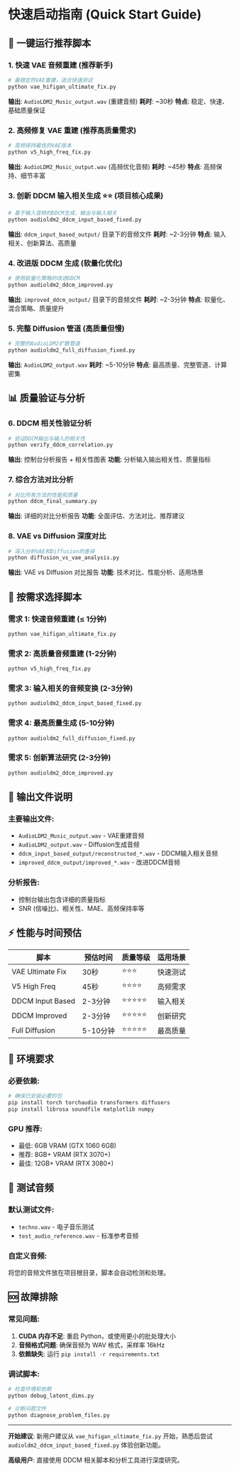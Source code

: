 # 快速启动指南 (Quick Start Guide)

## 🚀 一键运行推荐脚本

### 1. 快速 VAE 音频重建 (推荐新手)
```bash
# 最稳定的VAE重建，适合快速测试
python vae_hifigan_ultimate_fix.py
```
**输出**: `AudioLDM2_Music_output.wav` (重建音频)
**耗时**: ~30秒
**特点**: 稳定、快速、基础质量保证

### 2. 高频修复 VAE 重建 (推荐高质量需求)
```bash
# 高频保持最佳的VAE版本
python v5_high_freq_fix.py
```
**输出**: `AudioLDM2_Music_output.wav` (高频优化音频)
**耗时**: ~45秒
**特点**: 高频保持、细节丰富

### 3. 创新 DDCM 输入相关生成 ⭐⭐ (项目核心成果)
```bash
# 基于输入音频的DDCM生成，输出与输入相关
python audioldm2_ddcm_input_based_fixed.py
```
**输出**: `ddcm_input_based_output/` 目录下的音频文件
**耗时**: ~2-3分钟
**特点**: 输入相关、创新算法、高质量

### 4. 改进版 DDCM 生成 (软量化优化)
```bash
# 使用软量化策略的改进DDCM
python audioldm2_ddcm_improved.py
```
**输出**: `improved_ddcm_output/` 目录下的音频文件
**耗时**: ~2-3分钟
**特点**: 软量化、混合策略、质量提升

### 5. 完整 Diffusion 管道 (高质量但慢)
```bash
# 完整的AudioLDM2扩散管道
python audioldm2_full_diffusion_fixed.py
```
**输出**: `AudioLDM2_output.wav`
**耗时**: ~5-10分钟
**特点**: 最高质量、完整管道、计算密集

## 📊 质量验证与分析

### 6. DDCM 相关性验证分析
```bash
# 验证DDCM输出与输入的相关性
python verify_ddcm_correlation.py
```
**输出**: 控制台分析报告 + 相关性图表
**功能**: 分析输入输出相关性、质量指标

### 7. 综合方法对比分析
```bash
# 对比所有方法的性能和质量
python ddcm_final_summary.py
```
**输出**: 详细的对比分析报告
**功能**: 全面评估、方法对比、推荐建议

### 8. VAE vs Diffusion 深度对比
```bash
# 深入分析VAE和Diffusion的差异
python diffusion_vs_vae_analysis.py
```
**输出**: VAE vs Diffusion 对比报告
**功能**: 技术对比、性能分析、适用场景

## 🎯 按需求选择脚本

### 需求 1: 快速音频重建 (≤ 1分钟)
```bash
python vae_hifigan_ultimate_fix.py
```

### 需求 2: 高质量音频重建 (1-2分钟)
```bash
python v5_high_freq_fix.py
```

### 需求 3: 输入相关的音频变换 (2-3分钟)
```bash
python audioldm2_ddcm_input_based_fixed.py
```

### 需求 4: 最高质量生成 (5-10分钟)
```bash
python audioldm2_full_diffusion_fixed.py
```

### 需求 5: 创新算法研究 (2-3分钟)
```bash
python audioldm2_ddcm_improved.py
```

## 📁 输出文件说明

### 主要输出文件:
- `AudioLDM2_Music_output.wav` - VAE重建音频
- `AudioLDM2_output.wav` - Diffusion生成音频
- `ddcm_input_based_output/reconstructed_*.wav` - DDCM输入相关音频
- `improved_ddcm_output/improved_*.wav` - 改进DDCM音频

### 分析报告:
- 控制台输出包含详细的质量指标
- SNR (信噪比)、相关性、MAE、高频保持率等

## ⚡ 性能与时间预估

| 脚本 | 预估时间 | 质量等级 | 适用场景 |
|------|----------|----------|----------|
| VAE Ultimate Fix | 30秒 | ⭐⭐⭐ | 快速测试 |
| V5 High Freq | 45秒 | ⭐⭐⭐⭐ | 高频需求 |
| DDCM Input Based | 2-3分钟 | ⭐⭐⭐⭐⭐ | 输入相关 |
| DDCM Improved | 2-3分钟 | ⭐⭐⭐⭐⭐ | 创新研究 |
| Full Diffusion | 5-10分钟 | ⭐⭐⭐⭐⭐ | 最高质量 |

## 🔧 环境要求

### 必要依赖:
```bash
# 确保已安装必要的包
pip install torch torchaudio transformers diffusers
pip install librosa soundfile matplotlib numpy
```

### GPU 推荐:
- 最低: 6GB VRAM (GTX 1060 6GB)
- 推荐: 8GB+ VRAM (RTX 3070+)
- 最佳: 12GB+ VRAM (RTX 3080+)

## 🎵 测试音频

### 默认测试文件:
- `techno.wav` - 电子音乐测试
- `test_audio_reference.wav` - 标准参考音频

### 自定义音频:
将您的音频文件放在项目根目录，脚本会自动检测和处理。

## 🆘 故障排除

### 常见问题:
1. **CUDA 内存不足**: 重启 Python，或使用更小的批处理大小
2. **音频格式问题**: 确保音频为 WAV 格式，采样率 16kHz
3. **依赖缺失**: 运行 `pip install -r requirements.txt`

### 调试脚本:
```bash
# 检查环境和依赖
python debug_latent_dims.py

# 诊断问题文件
python diagnose_problem_files.py
```

---

**开始建议**: 新用户建议从 `vae_hifigan_ultimate_fix.py` 开始，熟悉后尝试 `audioldm2_ddcm_input_based_fixed.py` 体验创新功能。

**高级用户**: 直接使用 DDCM 相关脚本和分析工具进行深度研究。

